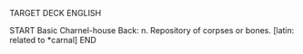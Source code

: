 TARGET DECK
ENGLISH

START
Basic
Charnel-house
Back: n. Repository of corpses or bones. [latin: related to *carnal]
END
